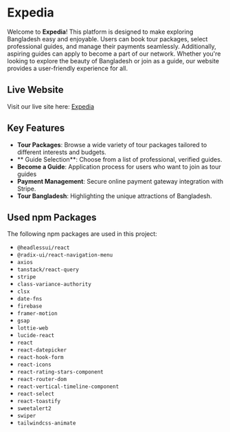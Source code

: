 # Expedia

Welcome to **Expedia**! This platform is designed to make exploring Bangladesh easy and enjoyable. Users can book tour packages, select professional guides, and manage their payments seamlessly. Additionally, aspiring guides can apply to become a part of our network. Whether you're looking to explore the beauty of Bangladesh or join as a guide, our website provides a user-friendly experience for all.

## Live Website

Visit our live site here: [Expedia](https://tourist-management-ff48a.web.app/)

## Key Features

- **Tour Packages**: Browse a wide variety of tour packages tailored to different interests and budgets.
- ** Guide Selection**: Choose from a list of professional, verified guides.
- **Become a Guide**: Application process for users who want to join as tour guides
- **Payment Management**: Secure online payment gateway integration with Stripe.
- **Tour Bangladesh**: Highlighting the unique attractions of Bangladesh.

## Used npm Packages

The following npm packages are used in this project:

- `@headlessui/react`
- `@radix-ui/react-navigation-menu`
- `axios`
- `tanstack/react-query`
- `stripe`
- `class-variance-authority`
- `clsx`
- `date-fns`
- `firebase`
- `framer-motion`
- `gsap`
- `lottie-web`
- `lucide-react`
- `react`
- `react-datepicker`
- `react-hook-form`
- `react-icons`
- `react-rating-stars-component`
- `react-router-dom`
- `react-vertical-timeline-component`
- `react-select`
- `react-toastify`
- `sweetalert2`
- `swiper`
- `tailwindcss-animate`